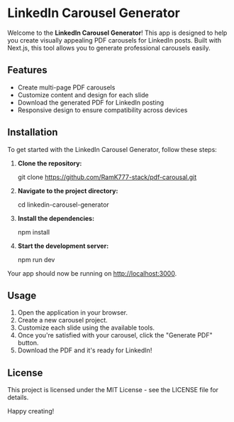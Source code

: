 # LinkedIn Carousel Generator

Welcome to the **LinkedIn Carousel Generator**! This app is designed to help you create visually appealing PDF carousels for LinkedIn posts. Built with Next.js, this tool allows you to generate professional carousels easily.

## Features

- Create multi-page PDF carousels
- Customize content and design for each slide
- Download the generated PDF for LinkedIn posting
- Responsive design to ensure compatibility across devices

## Installation

To get started with the LinkedIn Carousel Generator, follow these steps:

1. **Clone the repository:**

   
    git clone https://github.com/RamK777-stack/pdf-carousal.git
   

2. **Navigate to the project directory:**

   
    cd linkedin-carousel-generator
   

3. **Install the dependencies:**

   
    npm install
   

4. **Start the development server:**

   
    npm run dev
   

Your app should now be running on [http://localhost:3000](http://localhost:3000).

## Usage

1. Open the application in your browser.
2. Create a new carousel project.
3. Customize each slide using the available tools.
4. Once you're satisfied with your carousel, click the "Generate PDF" button.
5. Download the PDF and it's ready for LinkedIn!

## License

This project is licensed under the MIT License - see the LICENSE file for details.

Happy creating!